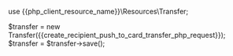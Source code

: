 use {{php_client_resource_name}}\Resources\Transfer;

$transfer = new Transfer({{create_recipient_push_to_card_transfer_php_request}});
$transfer = $transfer->save();